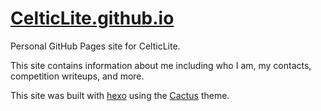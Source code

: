 # [CelticLite.github.io](https://CelticLite.github.io/)

Personal GitHub Pages site for CelticLite.

This site contains information about me including who I am, my contacts, competition writeups, and more.

This site was built with [hexo](https://hexo.io) using the [Cactus](https://github.com/probberechts/hexo-theme-cactus) theme.
